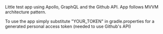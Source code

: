 Little test app using Apollo, GraphQL and the Github API. App follows MVVM architecture pattern.

To use the app simply substitute "YOUR_TOKEN" in gradle.properties for a generated personal access token (needed to use Github's API)